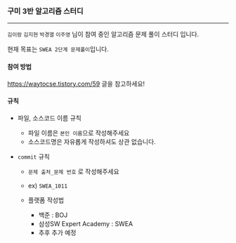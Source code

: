 ### 구미 3반 알고리즘 스터디

---

`김이랑` `김지현` `박경열` `이주영` 님이 참여 중인 알고리즘 문제 풀이 스터디 입니다.

현재 목표는 `SWEA 2단계 문제풀이`입니다.





#### 참여 방법

https://waytocse.tistory.com/59 글을 참고하세요!





#### 규칙

- 파일, 소스코드 이름 규칙

  - 파일 이름은 `본인 이름`으로 작성해주세요
  - 소스코드명은 자유롭게 작성하셔도 상관 없습니다.

- `commit` 규칙

  - `문제 출처_문제 번호` 로 작성해주세요

  - ex) `SWEA_1011`

  - 플랫폼 작성법

    - 백준 : BOJ
    - 삼성SW Expert Academy : SWEA
    - 추후 추가 예정

    